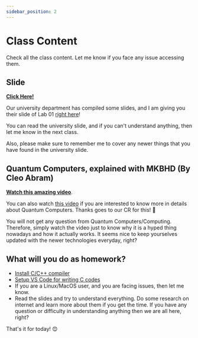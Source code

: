 ```yaml
---
sidebar_position: 2
---
```


# Class Content

Check all the class content. Let me know if you face any issue accessing them.

## Slide

**[Click Here!](https://docs.google.com/presentation/d/132XzZJ_TJoRApwlNeRBnoK9BT9De0u2cD9HEYxWs2kY/edit?usp=sharing)**

Our university department has compiled some slides, and I am giving you their slide of Lab 01 [right here](https://docs.google.com/presentation/d/1NjAtFpHp57BFzuri7YTKGVy3ZdF35PAt/edit?usp=sharing&ouid=114893091947550138357&rtpof=true&sd=true)!

You can read the university slide, and if you can't understand anything, then let me know in the next class. 

Also, please make sure to remember me to cover any newer things that you have found in the university slide.



## Quantum Computers, explained with MKBHD (By Cleo Abram)

**[Watch this amazing video](https://www.youtube.com/watch?v=e3fz3dqhN44)**. 

You can also watch [this video](https://www.youtube.com/watch?v=-UrdExQW0cs) if you are interested to know more in details about Quantum Computers. Thanks goes to our CR for this! 👏

You will not get any question from Quantum Computers/Computing. Therefore, simply watch the video just to know why it is a hyped thing nowadays and how it actually works. It seems nice to keep yourselves updated with the newer technologies everyday, right?

## What will you do as homework?

- [Install C/C++ compiler](https://www.freecodecamp.org/news/how-to-install-c-and-cpp-compiler-on-windows/)
- [Setup VS Code for writing C codes](https://www.freecodecamp.org/news/how-to-write-and-run-c-cpp-code-on-visual-studio-code/)
- If you are a Linux/MacOS user, and you are facing issues, then let me know.
- Read the slides and try to understand everything. Do some research on internet and learn more about them if you get the time. If you have any question or difficulty in understanding anything then we are all here, right? 

That's it for today! 😊 